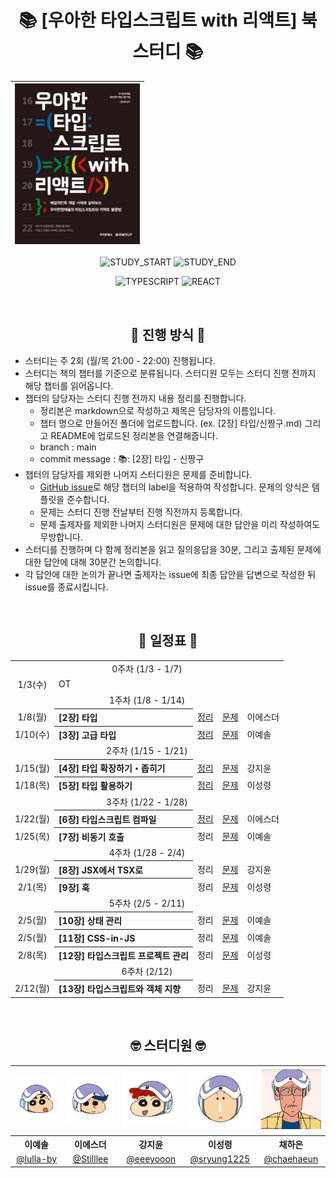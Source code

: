 <div align="center">

# 📚 [우아한 타입스크립트 with 리액트] 북 스터디 📚

| <img src="./assets/woowa-ts-book.jpg" width="200px" /> |
| ------------------------------------------------------ |

![STUDY_START](https://img.shields.io/badge/START-2024--01--03-blue)
![STUDY_END](https://img.shields.io/badge/END-2024--02--12-yellow)

![TYPESCRIPT](https://img.shields.io/badge/TYPESCRIPT-3178C6?style=for-the-badge&logo=Typescript&logoColor=white)
![REACT](https://img.shields.io/badge/REACT-61DAFB?style=for-the-badge&logo=React&logoColor=black)

<br />

## 📣 진행 방식 📣

<div align="left">

- 스터디는 주 2회 (월/목 21:00 - 22:00) 진행됩니다.
- 스터디는 책의 챕터를 기준으로 분류됩니다. 스터디원 모두는 스터디 진행 전까지 해당 챕터를 읽어옵니다.
- 챕터의 담당자는 스터디 진행 전까지 내용 정리를 진행합니다.
  - 정리본은 markdown으로 작성하고 제목은 담당자의 이름입니다.
  - 챕터 명으로 만들어진 폴더에 업로드합니다. (ex. [2장] 타입/신짱구.md) 그리고 README에 업로드된 정리본을 연결해줍니다.
  - branch : main
  - commit message : 📚: [2장] 타입 - 신짱구
- 챕터의 담당자를 제외한 나머지 스터디원은 문제를 준비합니다.
  - [GitHub issue](https://github.com/Coding-Village-Protector/woowahan-ts/issues)로 해당 챕터의 label을 적용하여 작성합니다. 문제의 양식은 템플릿을 준수합니다.
  - 문제는 스터디 진행 전날부터 진행 직전까지 등록합니다.
  - 문제 출제자를 제외한 나머지 스터디원은 문제에 대한 답안을 미리 작성하여도 무방합니다.
- 스터디를 진행하며 다 함께 정리본을 읽고 질의응답을 30분, 그리고 출제된 문제에 대한 답안에 대해 30분간 논의합니다.
- 각 답안에 대한 논의가 끝나면 출제자는 issue에 최종 답안을 답변으로 작성한 뒤 issue를 종료시킵니다.

</div>
<br />

## 📅 일정표 📅

<table>
<tbody>
<tr>
<td align="center" colspan="5">0주차 (1/3 - 1/7)</td>
</tr>
<tr>
<td align="center">1/3(수)</td>
<td colspan="4">OT</td>
</tr>
<tr>
<td align="center" colspan="5">1주차 (1/8 - 1/14)</td>
</tr>
<tr>
<td align="center">1/8(월)</td>
<th align="left">[2장] 타입</th>
<td><a href="https://github.com/Coding-Village-Protector/woowahan-ts/blob/main/%5B2%EC%9E%A5%5D%20%ED%83%80%EC%9E%85/%EC%9D%B4%EC%97%90%EC%8A%A4%EB%8D%94.md">정리</a></td>
<td><a href="https://github.com/Coding-Village-Protector/woowahan-ts/issues?q=label%3A%22%5B2%EC%9E%A5%5D+%ED%83%80%EC%9E%85%22+is%3Aclosed">문제</a></td>
<td>이에스더</td>
</tr>
<tr>
<td align="center">1/10(수)</td>
<th align="left">[3장] 고급 타입</th>
<td><a href="https://github.com/Coding-Village-Protector/woowahan-ts/blob/main/%5B3%EC%9E%A5%5D%20%EA%B3%A0%EA%B8%89%20%ED%83%80%EC%9E%85/%EC%9D%B4%EC%98%88%EC%86%94.md">정리</a></td><!-- 정리본.md <a>로 연결 -->
<td><a href="https://github.com/Coding-Village-Protector/woowahan-ts/issues?q=label%3A%22%5B3%EC%9E%A5%5D+%EA%B3%A0%EA%B8%89+%ED%83%80%EC%9E%85%22+is%3Aclosed">문제</a></td>
<td>이예솔</td>
</tr>
<tr>
<td align="center" colspan="5">2주차 (1/15 - 1/21)</td>
</tr>
<tr>
<td align="center">1/15(월)</td>
<th align="left">[4장] 타입 확장하기・좁히기</th>
<td><a href="https://github.com/Coding-Village-Protector/woowahan-ts/blob/main/%5B4%EC%9E%A5%5D%20%ED%83%80%EC%9E%85%20%ED%99%95%EC%9E%A5%ED%95%98%EA%B8%B0%C2%B7%EC%A2%81%ED%9E%88%EA%B8%B0/%EA%B0%95%EC%A7%80%EC%9C%A4.md">정리</a></td>
<td><a href="https://github.com/Coding-Village-Protector/woowahan-ts/issues?q=label%3A%22%5B4%EC%9E%A5%5D+%ED%83%80%EC%9E%85+%ED%99%95%EC%9E%A5%ED%95%98%EA%B8%B0+%C2%B7+%EC%A2%81%ED%9E%88%EA%B8%B0%22+is%3Aclosed">문제</a></td>
<td>강지윤</td>
</tr>
<tr>
<td align="center">1/18(목)</td>
<th align="left">[5장] 타입 활용하기</th>
<td><a href="https://github.com/Coding-Village-Protector/woowahan-ts/blob/main/%5B5%EC%9E%A5%5D%20%ED%83%80%EC%9E%85%20%ED%99%9C%EC%9A%A9%ED%95%98%EA%B8%B0/%EC%9D%B4%EC%84%B1%EB%A0%B9.md">정리</a></td>
<td><a href="https://github.com/Coding-Village-Protector/woowahan-ts/issues?q=label%3A%22%5B5%EC%9E%A5%5D+%ED%83%80%EC%9E%85+%ED%99%9C%EC%9A%A9%ED%95%98%EA%B8%B0%22+is%3Aclosed">문제</a></td>
<td>이성령</td>
</tr>
<tr>
<td align="center" colspan="5">3주차 (1/22 - 1/28)</td>
</tr>
<tr>
<td align="center">1/22(월)</td>
<th align="left">[6장] 타입스크립트 컴파일</th>
<td><a href="https://github.com/Coding-Village-Protector/woowahan-ts/blob/main/%5B6%EC%9E%A5%5D%20%ED%83%80%EC%9E%85%EC%8A%A4%ED%81%AC%EB%A6%BD%ED%8A%B8%20%EC%BB%B4%ED%8C%8C%EC%9D%BC/%EC%9D%B4%EC%97%90%EC%8A%A4%EB%8D%94.md">정리</a></td>
<td><a href="https://github.com/Coding-Village-Protector/woowahan-ts/issues?q=label%3A%22%5B6%EC%9E%A5%5D+%ED%83%80%EC%9E%85%EC%8A%A4%ED%81%AC%EB%A6%BD%ED%8A%B8+%EC%BB%B4%ED%8C%8C%EC%9D%BC%22+is%3Aclosed">문제</a></td>
<td>이에스더</td>
</tr>
<tr>
<td align="center">1/25(목)</td>
<th align="left">[7장] 비동기 호출</th>
<td>정리</td><!-- 정리본.md <a>로 연결 -->
<td><a href="https://github.com/Coding-Village-Protector/woowahan-ts/issues?q=label%3A%22%5B7%EC%9E%A5%5D+%EB%B9%84%EB%8F%99%EA%B8%B0+%ED%98%B8%EC%B6%9C%22+is%3Aclosed">문제</a></td>
<td>이예솔</td>
</tr>
<tr>
<td align="center" colspan="5">4주차 (1/28 - 2/4)</td>
</tr>
<tr>
<td align="center">1/29(월)</td>
<th align="left">[8장] JSX에서 TSX로</th>
<td>정리</td><!-- 정리본.md <a>로 연결 -->
<td><a href="https://github.com/Coding-Village-Protector/woowahan-ts/issues?q=label%3A%22%5B8%EC%9E%A5%5D+JSX%EC%97%90%EC%84%9C+TSX%EB%A1%9C%22+is%3Aclosed">문제</a></td>
<td>강지윤</td>
</tr>
<tr>
<td align="center">2/1(목)</td>
<th align="left">[9장] 훅</th>
<td>정리</td><!-- 정리본.md <a>로 연결 -->
<td><a href="https://github.com/Coding-Village-Protector/woowahan-ts/issues?q=label%3A%22%5B9%EC%9E%A5%5D+%ED%9B%85%22+is%3Aclosed">문제</a></td>
<td>이성령</td>
</tr>
<tr>
<td align="center" colspan="5">5주차 (2/5 - 2/11)</td>
</tr>
<tr>
<td align="center">2/5(월)</td>
<th align="left">[10장] 상태 관리</th>
<td>정리</td><!-- 정리본.md <a>로 연결 -->
<td><a href="https://github.com/Coding-Village-Protector/woowahan-ts/issues?q=label%3A%22%5B10%EC%9E%A5%5D+%EC%83%81%ED%83%9C%EA%B4%80%EB%A6%AC%22+is%3Aclosed">문제</a></td>
<td>이예솔</td>
</tr>
<tr>
<td align="center">2/5(월)</td>
<th align="left">[11장] CSS-in-JS</th>
<td>정리</td><!-- 정리본.md <a>로 연결 -->
<td><a href="https://github.com/Coding-Village-Protector/woowahan-ts/issues?q=label%3A%22%5B11%EC%9E%A5%5D+CSS-in-JS%22+is%3Aclosed">문제</a></td>
<td>이예솔</td>
</tr>
<tr>
<td align="center">2/8(목)</td>
<th align="left">[12장] 타입스크립트 프로젝트 관리</th>
<td>정리</td><!-- 정리본.md <a>로 연결 -->
<td><a href="https://github.com/Coding-Village-Protector/woowahan-ts/issues?q=label%3A%22%5B12%EC%9E%A5%5D+%ED%83%80%EC%9E%85%EC%8A%A4%ED%81%AC%EB%A6%BD%ED%8A%B8+%ED%94%84%EB%A1%9C%EC%A0%9D%ED%8A%B8+%EA%B4%80%EB%A6%AC%22+is%3Aclosed">문제</a></td>
<td>이성령</td>
</tr>
<tr>
<td align="center" colspan="5">6주차 (2/12)</td>
</tr>
<tr>
<td align="center">2/12(월)</td>
<th align="left">[13장] 타입스크립트와 객체 지향</th>
<td>정리</td><!-- 정리본.md <a>로 연결 -->
<td><a href="https://github.com/Coding-Village-Protector/woowahan-ts/issues?q=label%3A%22%5B13%EC%9E%A5%5D+%ED%83%80%EC%9E%85%EC%8A%A4%ED%81%AC%EB%A6%BD%ED%8A%B8%EC%99%80+%EA%B0%9D%EC%B2%B4+%EC%A7%80%ED%96%A5%22+is%3Aclosed">문제</a></td>
<td>강지윤</td>
</tr>
</tbody>
</table>

<br />

## 🤓 스터디원 🤓

<table>
<tbody>
<tr>
<td align="center"><img src="./assets/짱구.jpg" width="120" /></td>
<td align="center"><img src="./assets/철수.jpg" width="120" /></td>
<td align="center"><img src="./assets/유리.jpg" width="120" /></td>
<td align="center"><img src="./assets/맹구.jpg" width="120" /></td>
<td align="center"><img src="./assets/원장님.jpg" width="120" /></td>
</tr>
<tr>
<th align="center">이예솔</th>
<th align="center">이에스더</th>
<th align="center">강지윤</th>
<th align="center">이성령</th>
<th align="center">채하은</th>
</tr>
<tr>
<td align="center" width="120"><a href="https://github.com/lulla-by">@lulla-by</a></td>
<td align="center" width="120"><a href="https://github.com/Stilllee">@Stilllee</a></td>
<td align="center" width="120"><a href="https://github.com/eeeyooon">@eeeyooon</a></td>
<td align="center" width="120"><a href="https://github.com/sryung1225">@sryung1225</a></td>
<td align="center" width="120"><a href="https://github.com/chaehaeun">@chaehaeun</a></td>
</tr>
</tbody>
</table>

</div>
